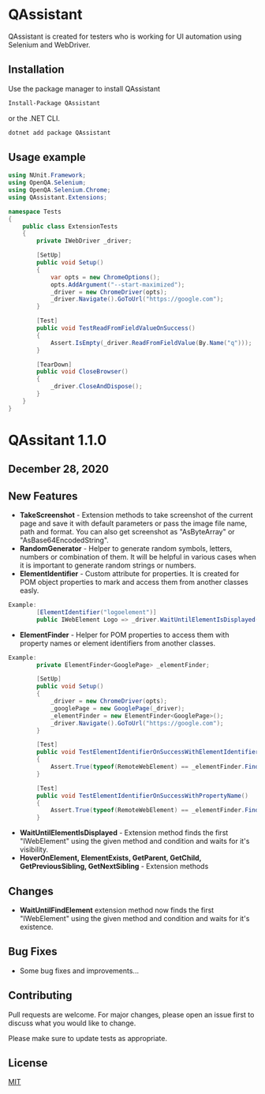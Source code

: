 # QAssistant

QAssistant is created for testers who is working for UI automation using Selenium and WebDriver.

## Installation

Use the package manager to install QAssistant

```bash
Install-Package QAssistant
```
or the .NET CLI.

```bash
dotnet add package QAssistant
```

## Usage example

```csharp
using NUnit.Framework;
using OpenQA.Selenium;
using OpenQA.Selenium.Chrome;
using QAssistant.Extensions;

namespace Tests
{
    public class ExtensionTests
    {
        private IWebDriver _driver;

        [SetUp]
        public void Setup()
        {
            var opts = new ChromeOptions();
            opts.AddArgument("--start-maximized");
            _driver = new ChromeDriver(opts);
            _driver.Navigate().GoToUrl("https://google.com");
        }

        [Test]
        public void TestReadFromFieldValueOnSuccess()
        {
            Assert.IsEmpty(_driver.ReadFromFieldValue(By.Name("q")));
        }

        [TearDown]
        public void CloseBrowser()
        {
            _driver.CloseAndDispose();
        }
    }
}
```

# QAssitant 1.1.0
## December 28, 2020

## New Features
* **TakeScreenshot** - Extension methods to take screenshot of the current page and save it with default parameters or pass the image file name, path and format. You can also get screenshot as "AsByteArray" or "AsBase64EncodedString".
* **RandomGenerator** - Helper to generate random symbols, letters, numbers or combination of them. It will be helpful in various cases when it is important to generate random strings or numbers.
* **ElementIdentifier** - Custom attribute for properties. It is created for POM object properties to mark and access them from another classes easly.
```csharp
Example:
        [ElementIdentifier("logoelement")]
        public IWebElement Logo => _driver.WaitUntilElementIsDisplayed(By.Id("hplogo"));
```
* **ElementFinder** - Helper for POM properties to access them with property names or element identifiers from another classes.
```csharp
Example:
        private ElementFinder<GooglePage> _elementFinder;

        [SetUp]
        public void Setup()
        {
            _driver = new ChromeDriver(opts);
            _googlePage = new GooglePage(_driver);
            _elementFinder = new ElementFinder<GooglePage>();
            _driver.Navigate().GoToUrl("https://google.com");
        }

        [Test]
        public void TestElementIdentifierOnSuccessWithElementIdentifier()
        {
            Assert.True(typeof(RemoteWebElement) == _elementFinder.FindElement(_googlePage, "logoelement").GetType());
        }

        [Test]
        public void TestElementIdentifierOnSuccessWithPropertyName()
        {
            Assert.True(typeof(RemoteWebElement) == _elementFinder.FindElement(_googlePage, "Logo").GetType());
        }

```
* **WaitUntilElementIsDisplayed** - Extension method finds the first "IWebElement" using the given method and condition and waits for it's visibility.
* **HoverOnElement, ElementExists, GetParent, GetChild, GetPreviousSibling, GetNextSibling** - Extension methods

## Changes
* **WaitUntilFindElement** extension method now finds the first "IWebElement" using the given method and condition and waits for it's existence. 

## Bug Fixes
* Some bug fixes and improvements...



## Contributing
Pull requests are welcome. For major changes, please open an issue first to discuss what you would like to change.

Please make sure to update tests as appropriate.

## License
[MIT](https://licenses.nuget.org/MIT)
